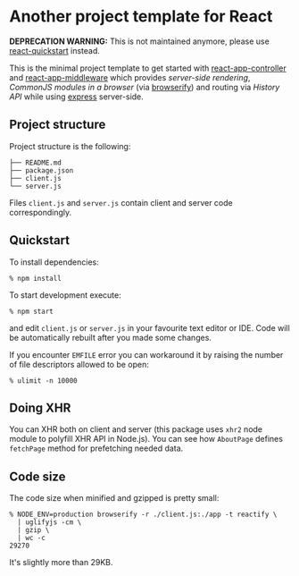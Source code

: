 # Another project template for React

**DEPRECATION WARNING:** This is not maintained anymore, please use
[react-quickstart](https://github.com/andreypopp/react-quickstart) instead.

This is the minimal project template to get started with
[react-app-controller][1] and [react-app-middleware][2] which provides
*server-side rendering*, *CommonJS modules in a browser* (via [browserify][4])
and routing via *History API*  while using [express][3] server-side.

## Project structure

Project structure is the following:

    ├── README.md
    ├── package.json
    ├── client.js
    └── server.js

Files `client.js` and `server.js` contain client and server code
correspondingly.

## Quickstart

To install dependencies:

    % npm install

To start development execute:

    % npm start

and edit `client.js` or `server.js` in your favourite text editor or IDE. Code
will be automatically rebuilt after you made some changes.

If you encounter `EMFILE` error you can workaround it by raising the number of
file descriptors allowed to be open:

    % ulimit -n 10000

## Doing XHR

You can XHR both on client and server (this package uses `xhr2` node module to
polyfill XHR API in Node.js). You can see how `AboutPage` defines `fetchPage`
method for prefetching needed data.

## Code size

The code size when minified and gzipped is pretty small:

    % NODE_ENV=production browserify -r ./client.js:./app -t reactify \
      | uglifyjs -cm \
      | gzip \
      | wc -c
    29270

It's slightly more than 29KB.

[1]: https://github.com/andreypopp/react-app-controller
[2]: https://github.com/andreypopp/react-app-middleware
[3]: http://expressjs.com
[4]: http://browserify.org
